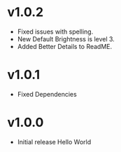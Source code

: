 # v1.0.2
- Fixed issues with spelling. 
- New Default Brightness is level 3. 
- Added Better Details to ReadME.

# v1.0.1
- Fixed Dependencies 

# v1.0.0 
- Initial release Hello World